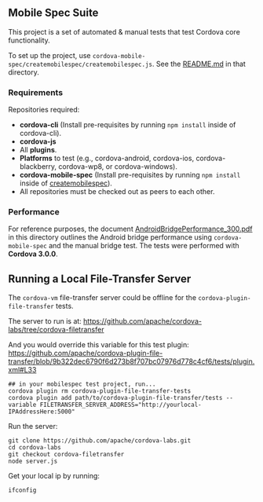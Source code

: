 <!--
#
# Licensed to the Apache Software Foundation (ASF) under one
# or more contributor license agreements.  See the NOTICE file
# distributed with this work for additional information
# regarding copyright ownership.  The ASF licenses this file
# to you under the Apache License, Version 2.0 (the
# "License"); you may not use this file except in compliance
# with the License.  You may obtain a copy of the License at
# 
# http://www.apache.org/licenses/LICENSE-2.0
# 
# Unless required by applicable law or agreed to in writing,
# software distributed under the License is distributed on an
# "AS IS" BASIS, WITHOUT WARRANTIES OR CONDITIONS OF ANY
#  KIND, either express or implied.  See the License for the
# specific language governing permissions and limitations
# under the License.
#
-->
## Mobile Spec Suite ##

This project is a set of automated & manual tests that test
Cordova core functionality.

To set up the project, use
`cordova-mobile-spec/createmobilespec/createmobilespec.js`.
See the [README.md](createmobilespec/README.md) in that directory.

### Requirements ###

Repositories required:

- **cordova-cli**
  (Install pre-requisites by running `npm install` inside of cordova-cli).
- **cordova-js**
- All **plugins**.
- **Platforms** to test
  (e.g., cordova-android, cordova-ios, cordova-blackberry,
  cordova-wp8, or cordova-windows).
- **cordova-mobile-spec**
  (Install pre-requisites by running `npm install` inside of
  [createmobilespec](createmobilespec)).
- All repositories must be checked out as peers to each other.

### Performance ###

For reference purposes, the document
[AndroidBridgePerformance_300.pdf](AndroidBridgePerformance_300.pdf)
in this directory outlines the Android bridge performance using
`cordova-mobile-spec` and the manual bridge test.
The tests were performed with **Cordova 3.0.0**.

## Running a Local File-Transfer Server

The `cordova-vm` file-transfer server could be offline for the `cordova-plugin-file-transfer` tests.

The server to run is at:
https://github.com/apache/cordova-labs/tree/cordova-filetransfer

And you would override this variable for this test plugin:
https://github.com/apache/cordova-plugin-file-transfer/blob/9b322dec6790f6d273b8f707bc07976d778c4cf6/tests/plugin.xml#L33
```
## in your mobilespec test project, run...
cordova plugin rm cordova-plugin-file-transfer-tests
cordova plugin add path/to/cordova-plugin-file-transfer/tests --variable FILETRANSFER_SERVER_ADDRESS="http://yourlocal-IPAddressHere:5000"
```

Run the server:
```
git clone https://github.com/apache/cordova-labs.git
cd cordova-labs
git checkout cordova-filetransfer
node server.js
```

Get your local ip by running:
```
ifconfig
```
